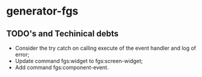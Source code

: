 # generator-fgs

## TODO's and Techinical debts

* Consider the try catch on calling execute of the event handler and log of error;
* Update command fgs:widget to fgs:screen-widget;
* Add command fgs:component-event.

